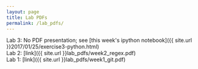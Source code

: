 ```yaml
---
layout: page
title: Lab PDFs
permalink: /lab_pdfs/
---
```


Lab 3:  No PDF presentation; see [this week's ipython notebook]({{ site.url }}2017/01/25/exercise3-python.html)  
Lab 2:  [link]({{ site.url }}lab_pdfs/week2_regex.pdf)    
Lab 1:  [link]({{ site.url }}lab_pdfs/week1_git.pdf)    


